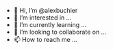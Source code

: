 - 👋 Hi, I’m @alexbuchier
- 👀 I’m interested in ...
- 🌱 I’m currently learning ...
- 💞️ I’m looking to collaborate on ...
- 📫 How to reach me ...

<!---
alexbuchier/alexbuchier is a ✨ special ✨ repository because its `README.md` (this file) appears on your GitHub profile.
You can click the Preview link to take a look at your changes.
--->
